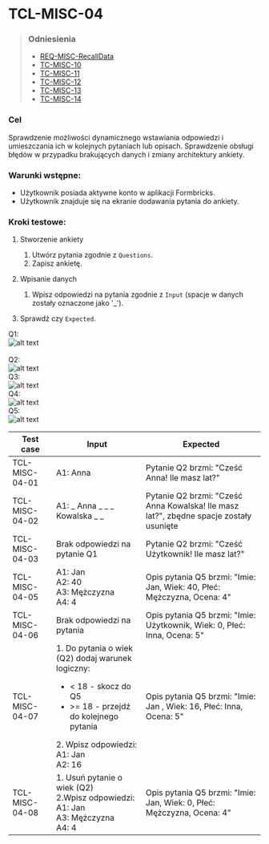 # TCL-MISC-04

> ### Odniesienia
> - [REQ-MISC-RecallData](../../../requirements.md#req-misc-RecallData)
> - [TC-MISC-10](../../high-level/misc.md#tc-misc-10)
> - [TC-MISC-11](../../high-level/misc.md#tc-misc-11)
> - [TC-MISC-12](../../high-level/misc.md#tc-misc-12)
> - [TC-MISC-13](../../high-level/misc.md#tc-misc-13)
> - [TC-MISC-14](../../high-level/misc.md#tc-misc-14)


### Cel
Sprawdzenie możliwości dynamicznego wstawiania odpowiedzi i umieszczania ich w kolejnych pytaniach lub opisach. Sprawdzenie obsługi błędów w przypadku brakujących danych i zmiany architektury ankiety.


### Warunki wstępne:
- Użytkownik posiada aktywne konto w aplikacji Formbricks.  
- Użytkownik znajduje się na ekranie dodawania pytania do ankiety.

### Kroki testowe:
  1. Stworzenie ankiety
       1. Utwórz pytania zgodnie z `Questions`.
       2. Zapisz ankietę.

  2. Wpisanie danych
       1. Wpisz odpowiedzi na pytania zgodnie z `Input` (spacje w danych zostały oznaczone jako '_').

  3. Sprawdź czy `Expected`.
    


Q1: <br>![alt text](/docs/test-cases/low-level/misc/visuals/image-11.png) <br>  
Q2: <br>![alt text](/docs/test-cases/low-level/misc/visuals/image-12.png)<br>
Q3: <br>![alt text](/docs/test-cases/low-level/misc/visuals/image-13.png)<br>
Q4: <br>![alt text](/docs/test-cases/low-level/misc/visuals/image-14.png)<br>
Q5: <br>![alt text](/docs/test-cases/low-level/misc/visuals/image-15.png)<br>

| Test case | Input       | Expected |
| ---       | ------      |    ---   |
TCL-MISC-04-01 | A1: Anna | Pytanie Q2 brzmi: "Cześć Anna! Ile masz lat?" |
TCL-MISC-04-02 | A1: _ Anna _ _ _ Kowalska _ _ | Pytanie Q2 brzmi: "Cześć Anna Kowalska! Ile masz lat?", zbędne spacje zostały usunięte |
TCL-MISC-04-03 | Brak odpowiedzi na pytanie Q1  | Pytanie Q2 brzmi: "Cześć Użytkownik! Ile masz lat?" |
TCL-MISC-04-05 | A1: Jan<br>A2: 40<br>A3: Mężczyzna<br>A4: 4 | Opis pytania Q5 brzmi: "Imie: Jan, Wiek: 40, Płeć: Mężczyzna, Ocena: 4" |
TCL-MISC-04-06 | Brak odpowiedzi na pytania  | Opis pytania Q5 brzmi: "Imie: Użytkownik, Wiek: 0, Płeć: Inna, Ocena: 5" |
TCL-MISC-04-07 | 1. Do pytania o wiek (Q2) dodaj warunek logiczny: <ul><li> < 18 - skocz do Q5 </li><li> >= 18 -  przejdź do kolejnego pytania </li></ul> 2. Wpisz odpowiedzi: <br>A1: Jan <br>A2: 16 | Opis pytania Q5 brzmi: "Imie: Jan , Wiek: 16, Płeć: Inna, Ocena: 5" |
TCL-MISC-04-08 | 1. Usuń pytanie o wiek (Q2) <br> 2.Wpisz odpowiedzi: <br>A1: Jan<br>A3: Mężczyzna<br>A4: 4| Opis pytania Q5 brzmi: "Imie: Jan, Wiek: 0, Płeć: Mężczyzna, Ocena: 4" |
